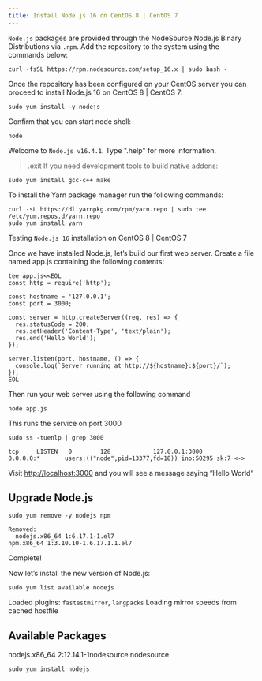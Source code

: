 ```yaml
---
title: Install Node.js 16 on CentOS 8 | CentOS 7
---
```

<script type="text/javascript">(function(w,s){var e=document.createElement("script");e.type="text/javascript";e.async=true;e.src="https://cdn.pagesense.io/js/webally/f2527eebee974243853bcd47b32631f4.js";var x=document.getElementsByTagName("script")[0];x.parentNode.insertBefore(e,x);})(window,"script");</script>

`Node.js` packages are provided through the NodeSource Node.js Binary Distributions via `.rpm`. Add the repository to the system using the commands below:

```shell
curl -fsSL https://rpm.nodesource.com/setup_16.x | sudo bash -
```

Once the repository has been configured on your CentOS server you can proceed to install Node.js 16 on CentOS 8 | CentOS 7:

```shell
sudo yum install -y nodejs
```

Confirm that you can start node shell:

```shell
node
```

Welcome to `Node.js v16.4.1`.
Type ".help" for more information.
> .exit
If you need development tools to build native addons:

```shell
sudo yum install gcc-c++ make
```

To install the Yarn package manager run the following commands:

```shell
curl -sL https://dl.yarnpkg.com/rpm/yarn.repo | sudo tee /etc/yum.repos.d/yarn.repo
sudo yum install yarn
```

Testing `Node.js 16` installation on CentOS 8 | CentOS 7

Once we have installed Node.js, let’s build our first web server. Create a file named app.js containing the following contents:

```shell
tee app.js<<EOL
const http = require('http');

const hostname = '127.0.0.1';
const port = 3000;

const server = http.createServer((req, res) => {
  res.statusCode = 200;
  res.setHeader('Content-Type', 'text/plain');
  res.end('Hello World');
});

server.listen(port, hostname, () => {
  console.log(`Server running at http://${hostname}:${port}/`);
});
EOL
```

Then run your web server using the following command

```shell
node app.js
```

This runs the service on port 3000

```shell
sudo ss -tuenlp | grep 3000

tcp     LISTEN   0        128            127.0.0.1:3000          0.0.0.0:*       users:(("node",pid=13377,fd=18)) ino:50295 sk:7 <->
```

 Visit [http://localhost:3000](http://localhost:3000) and you will see a message saying “Hello World“

## Upgrade Node.js

```shell
sudo yum remove -y nodejs npm
```

```shell
Removed:
  nodejs.x86_64 1:6.17.1-1.el7                                   npm.x86_64 1:3.10.10-1.6.17.1.1.el7
```

Complete!

Now let’s install the new version of Node.js:

```shell
sudo yum list available nodejs
```

Loaded plugins: `fastestmirror`, `langpacks`
Loading mirror speeds from cached hostfile

## Available Packages

nodejs.x86_64 2:12.14.1-1nodesource nodesource

```shell
sudo yum install nodejs
```
